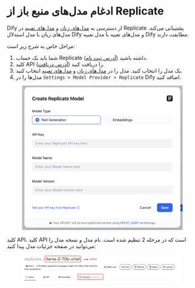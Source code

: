 # ادغام مدل‌های منبع باز از Replicate

Dify از دسترسی به [مدل‌های زبان](https://replicate.com/collections/language-models) و [مدل‌های تعبیه](https://replicate.com/collections/embedding-models) در Replicate پشتیبانی می‌کند. مدل‌های زبان با مدل استدلال Dify و مدل‌های تعبیه با مدل تعبیه Dify مطابقت دارند.

مراحل خاص به شرح زیر است:

1. شما باید یک حساب Replicate داشته باشید ([آدرس ثبت نام](https://replicate.com/signin?next=/docs)).
2. کلید API را دریافت کنید ([آدرس دریافت](https://replicate.com/signin?next=/docs)).
3. یک مدل را انتخاب کنید. مدل را در [مدل‌های زبان](https://replicate.com/collections/language-models) و [مدل‌های تعبیه](https://replicate.com/collections/embedding-models) انتخاب کنید.
4. مدل‌ها را در `Settings > Model Provider > Replicate` Dify اضافه کنید.

<figure><img src="../../.gitbook/assets/set-up-replicate.png" alt=""><figcaption></figcaption></figure>

کلید API، کلید API است که در مرحله 2 تنظیم شده است. نام مدل و نسخه مدل را می‌توانید در صفحه جزئیات مدل پیدا کنید:

<figure><img src="../../.gitbook/assets/replicate-version.png" alt=""><figcaption></figcaption></figure>


